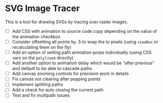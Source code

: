 # SVG Image Tracer

This is a tool for drawing SVGs by tracing over raster images.

- [ ] Add CSS with animation to source code copy depending on the value of the animation checkbox
- [ ] Consider offsetting all points by .5 to snap the to pixels (using `viewBox` or recalculating them on the fly)
- [ ] Add an option of setting path animation props individually (using CSS vars on the `polyline`s directly)
- [ ] Add another option to animation delay which would be "after previous" and default to be able to cascade paths
- [ ] Add canvas zooming controls for precision work in details
- [ ] Fix canvas not clearing after popping points
- [ ] Implement splitting paths
- [ ] Add a check for auto closing the current path
- [ ] Test and fix multipath issues
